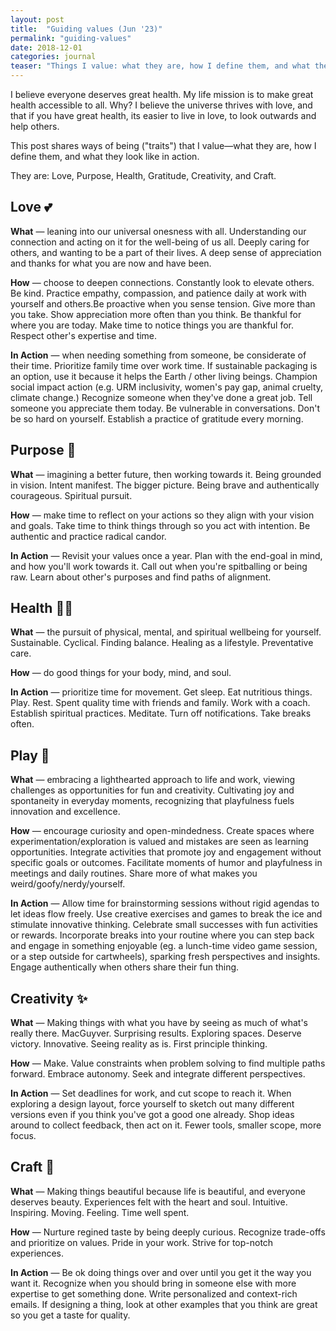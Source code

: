 ```yaml
---
layout: post
title:  "Guiding values (Jun '23)"
permalink: "guiding-values"
date: 2018-12-01
categories: journal
teaser: "Things I value: what they are, how I define them, and what they look like in action. They currently are: Love, Purpose, Health, Gratitude, Creativity, Craft."
---
```



I believe everyone deserves great health. My life mission is to make great health accessible to all. Why? I believe the universe thrives with love, and that if you have great health, its easier to live in love, to look outwards and help others.

This post shares ways of being ("traits") that I value—what they are, how I define them, and what they look like in action.

They are: Love, Purpose, Health, Gratitude, Creativity, and Craft.

## Love 💕
**What** — leaning into our universal onesness with all. Understanding our connection and acting on it for the well-being of us all. Deeply caring for others, and wanting to be a part of their lives. A deep sense of appreciation and thanks for what you are now and have been.

**How** — choose to deepen connections. Constantly look to elevate others. Be kind. Practice empathy, compassion, and patience daily at work with yourself and others.Be proactive when you sense tension. Give more than you take. Show appreciation more often than you think. Be thankful for where you are today. Make time to notice things you are thankful for. Respect other's expertise and time.

**In Action** — when needing something from someone, be considerate of their time. Prioritize family time over work time. If sustainable packaging is an option, use it because it helps the Earth / other living beings. Champion social impact action (e.g. URM inclusivity, women's pay gap, animal cruelty, climate change.) Recognize someone when they've done a great job. Tell someone you appreciate them today. Be vulnerable in conversations. Don't be so hard on yourself. Establish a practice of gratitude every morning.

## Purpose 🌊
**What** — imagining a better future, then working towards it. Being grounded in vision. Intent manifest. The bigger picture. Being brave and authentically courageous. Spiritual pursuit.

**How** — make time to reflect on your actions so they align with your vision and goals. Take time to think things through so you act with intention. Be authentic and practice radical candor.

**In Action** — Revisit your values once a year. Plan with the end-goal in mind, and how you'll work towards it. Call out when you're spitballing or being raw. Learn about other's purposes and find paths of alignment.

## Health 🧘‍♀️
**What** — the pursuit of physical, mental, and spiritual wellbeing for yourself. Sustainable. Cyclical. Finding balance. Healing as a lifestyle. Preventative care.

**How** — do good things for your body, mind, and soul.

**In Action** — prioritize time for movement. Get sleep. Eat nutritious things. Play. Rest. Spent quality time with friends and family. Work with a coach. Establish spiritual practices. Meditate. Turn off notifications. Take breaks often.

## Play 🤸
**What** — embracing a lighthearted approach to life and work, viewing challenges as opportunities for fun and creativity. Cultivating joy and spontaneity in everyday moments, recognizing that playfulness fuels innovation and excellence.

**How** — encourage curiosity and open-mindedness. Create spaces where experimentation/exploration is valued and mistakes are seen as learning opportunities. Integrate activities that promote joy and engagement without specific goals or outcomes. Facilitate moments of humor and playfulness in meetings and daily routines. Share more of what makes you weird/goofy/nerdy/yourself.

**In Action** — Allow time for brainstorming sessions without rigid agendas to let ideas flow freely. Use creative exercises and games to break the ice and stimulate innovative thinking. Celebrate small successes with fun activities or rewards. Incorporate breaks into your routine where you can step back and engage in something enjoyable (eg. a lunch-time video game session, or a step outside for cartwheels), sparking fresh perspectives and insights. Engage authentically when others share their fun thing.

## Creativity ✨
**What** — Making things with what you have by seeing as much of what's really there. MacGuyver. Surprising results. Exploring spaces. Deserve victory. Innovative. Seeing reality as is. First principle thinking.

**How** — Make. Value constraints when problem solving to find multiple paths forward. Embrace autonomy. Seek and integrate different perspectives.

**In Action** — Set deadlines for work, and cut scope to reach it. When exploring a design layout, force yourself to sketch out many different versions even if you think you've got a good one already. Shop ideas around to collect feedback, then act on it. Fewer tools, smaller scope, more focus.

## Craft 📐
**What** — Making things beautiful because life is beautiful, and everyone deserves beauty. Experiences felt with the heart and soul. Intuitive. Inspiring. Moving. Feeling. Time well spent.

**How** — Nurture regined taste by being deeply curious. Recognize trade-offs and prioritize on values. Pride in your work. Strive for top-notch experiences.

**In Action** — Be ok doing things over and over until you get it the way you want it. Recognize when you should bring in someone else with more expertise to get something done. Write personalized and context-rich emails. If designing a thing, look at other examples that you think are great so you get a taste for quality.
